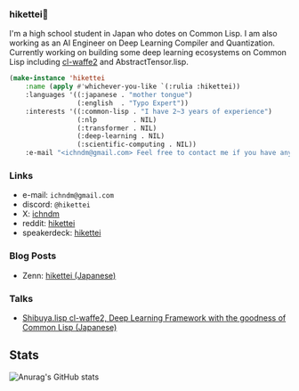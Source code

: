 ### hikettei🌙

I'm a high school student in Japan who dotes on Common Lisp. I am also working as an AI Engineer on Deep Learning Compiler and Quantization. Currently working on building some deep learning ecosystems on Common Lisp including [cl-waffe2](https://github.com/hikettei/cl-waffe2) and AbstractTensor.lisp.

```lisp
(make-instance 'hikettei
    :name (apply #'whichever-you-like `(:rulia :hikettei))
    :languages '((:japanese . "mother tongue")
                 (:english  . "Typo Expert"))
    :interests '((:common-lisp . "I have 2~3 years of experience")
                 (:nlp         . NIL)
                 (:transformer . NIL)
                 (:deep-learning . NIL)
                 (:scientific-computing . NIL))
    :e-mail "<ichndm@gmail.com> Feel free to contact me if you have any :)")
```

### Links

- e-mail: `ichndm@gmail.com`
- discord: `@hikettei`
- X: [ichndm](https://twitter.com/ichndm)
- reddit: [hikettei](https://www.reddit.com/user/hikettei)
- speakerdeck: [hikettei](https://speakerdeck.com/hikettei)

### Blog Posts

- Zenn:   [hikettei (Japanese)](https://zenn.dev/hikettei)

### Talks

- [Shibuya.lisp cl-waffe2, Deep Learning Framework with the goodness of Common Lisp (Japanese)](https://youtu.be/VYLVd815rX4?si=LzYxy7DL3byFqWX)

## Stats

![Anurag's GitHub stats](https://github-readme-stats.vercel.app/api?username=hikettei&show_icons=true&theme=graywhite&count_private=true)

